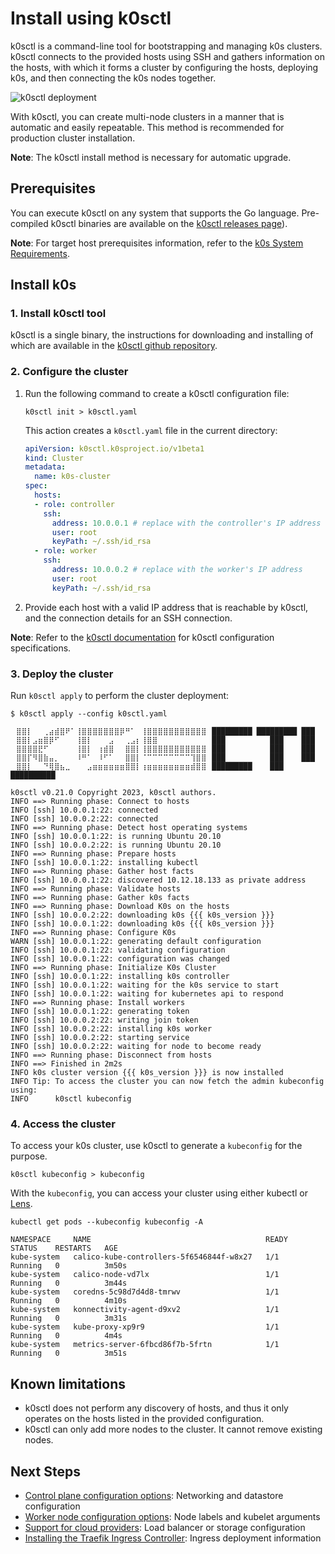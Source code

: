 # Install using k0sctl

k0sctl is a command-line tool for bootstrapping and managing k0s clusters. k0sctl connects to the provided hosts using SSH and gathers information on the hosts, with which it forms a cluster by configuring the hosts, deploying k0s, and then connecting the k0s nodes together.

![k0sctl deployment](img/k0sctl_deployment.png)

With k0sctl, you can create multi-node clusters in a manner that is automatic and easily repeatable. This method is recommended for production cluster installation.

**Note**: The k0sctl install method is necessary for automatic upgrade.

## Prerequisites

You can execute k0sctl on any system that supports the Go language. Pre-compiled k0sctl binaries are available on the [k0sctl releases page](https://github.com/k0sproject/k0sctl)).

**Note**: For target host prerequisites information, refer to the [k0s System Requirements](system-requirements.md).

## Install k0s

### 1. Install k0sctl tool

k0sctl is a single binary, the instructions for downloading and installing of which are available in the [k0sctl github repository](https://github.com/k0sproject/k0sctl#installation).

### 2. Configure the cluster

1. Run the following command to create a k0sctl configuration file:

    ```shell
    k0sctl init > k0sctl.yaml
    ```

    This action creates a `k0sctl.yaml` file in the current directory:

    ```yaml
    apiVersion: k0sctl.k0sproject.io/v1beta1
    kind: Cluster
    metadata:
      name: k0s-cluster
    spec:
      hosts:
      - role: controller
        ssh:
          address: 10.0.0.1 # replace with the controller's IP address
          user: root
          keyPath: ~/.ssh/id_rsa
      - role: worker
        ssh:
          address: 10.0.0.2 # replace with the worker's IP address
          user: root
          keyPath: ~/.ssh/id_rsa
    ```

2. Provide each host with a valid IP address that is reachable by k0sctl, and the connection details for an SSH connection.

 **Note**: Refer to the [k0sctl documentation](https://github.com/k0sproject/k0sctl#configuration-file-spec-fields) for k0sctl configuration specifications.

### 3. Deploy the cluster

Run `k0sctl apply` to perform the cluster deployment:

```console
$ k0sctl apply --config k0sctl.yaml

⠀⣿⣿⡇⠀⠀⢀⣴⣾⣿⠟⠁⢸⣿⣿⣿⣿⣿⣿⣿⡿⠛⠁⠀⢸⣿⣿⣿⣿⣿⣿⣿⣿⣿⣿⣿⠀█████████ █████████ ███
⠀⣿⣿⡇⣠⣶⣿⡿⠋⠀⠀⠀⢸⣿⡇⠀⠀⠀⣠⠀⠀⢀⣠⡆⢸⣿⣿⠀⠀⠀⠀⠀⠀⠀⠀⠀⠀███          ███    ███
⠀⣿⣿⣿⣿⣟⠋⠀⠀⠀⠀⠀⢸⣿⡇⠀⢰⣾⣿⠀⠀⣿⣿⡇⢸⣿⣿⣿⣿⣿⣿⣿⣿⣿⣿⣿⠀███          ███    ███
⠀⣿⣿⡏⠻⣿⣷⣤⡀⠀⠀⠀⠸⠛⠁⠀⠸⠋⠁⠀⠀⣿⣿⡇⠈⠉⠉⠉⠉⠉⠉⠉⠉⢹⣿⣿⠀███          ███    ███
⠀⣿⣿⡇⠀⠀⠙⢿⣿⣦⣀⠀⠀⠀⣠⣶⣶⣶⣶⣶⣶⣿⣿⡇⢰⣶⣶⣶⣶⣶⣶⣶⣶⣾⣿⣿⠀█████████    ███    ██████████

k0sctl v0.21.0 Copyright 2023, k0sctl authors.
INFO ==> Running phase: Connect to hosts
INFO [ssh] 10.0.0.1:22: connected
INFO [ssh] 10.0.0.2:22: connected
INFO ==> Running phase: Detect host operating systems
INFO [ssh] 10.0.0.1:22: is running Ubuntu 20.10
INFO [ssh] 10.0.0.2:22: is running Ubuntu 20.10
INFO ==> Running phase: Prepare hosts
INFO [ssh] 10.0.0.1:22: installing kubectl
INFO ==> Running phase: Gather host facts
INFO [ssh] 10.0.0.1:22: discovered 10.12.18.133 as private address
INFO ==> Running phase: Validate hosts
INFO ==> Running phase: Gather k0s facts
INFO ==> Running phase: Download K0s on the hosts
INFO [ssh] 10.0.0.2:22: downloading k0s {{{ k0s_version }}}
INFO [ssh] 10.0.0.1:22: downloading k0s {{{ k0s_version }}}
INFO ==> Running phase: Configure K0s
WARN [ssh] 10.0.0.1:22: generating default configuration
INFO [ssh] 10.0.0.1:22: validating configuration
INFO [ssh] 10.0.0.1:22: configuration was changed
INFO ==> Running phase: Initialize K0s Cluster
INFO [ssh] 10.0.0.1:22: installing k0s controller
INFO [ssh] 10.0.0.1:22: waiting for the k0s service to start
INFO [ssh] 10.0.0.1:22: waiting for kubernetes api to respond
INFO ==> Running phase: Install workers
INFO [ssh] 10.0.0.1:22: generating token
INFO [ssh] 10.0.0.2:22: writing join token
INFO [ssh] 10.0.0.2:22: installing k0s worker
INFO [ssh] 10.0.0.2:22: starting service
INFO [ssh] 10.0.0.2:22: waiting for node to become ready
INFO ==> Running phase: Disconnect from hosts
INFO ==> Finished in 2m2s
INFO k0s cluster version {{{ k0s_version }}} is now installed
INFO Tip: To access the cluster you can now fetch the admin kubeconfig using:
INFO      k0sctl kubeconfig
```

### 4. Access the cluster

To access your k0s cluster, use k0sctl to generate a `kubeconfig` for the purpose.

```shell
k0sctl kubeconfig > kubeconfig
```

With the `kubeconfig`, you can access your cluster using either kubectl or [Lens](https://k8slens.dev/).

```shell
kubectl get pods --kubeconfig kubeconfig -A
```

```shell
NAMESPACE     NAME                                       READY   STATUS    RESTARTS   AGE
kube-system   calico-kube-controllers-5f6546844f-w8x27   1/1     Running   0          3m50s
kube-system   calico-node-vd7lx                          1/1     Running   0          3m44s
kube-system   coredns-5c98d7d4d8-tmrwv                   1/1     Running   0          4m10s
kube-system   konnectivity-agent-d9xv2                   1/1     Running   0          3m31s
kube-system   kube-proxy-xp9r9                           1/1     Running   0          4m4s
kube-system   metrics-server-6fbcd86f7b-5frtn            1/1     Running   0          3m51s
```

## Known limitations

* k0sctl does not perform any discovery of hosts, and thus it only operates on the hosts listed in the provided configuration.
* k0sctl can only add more nodes to the cluster. It cannot remove existing nodes.

## Next Steps

* [Control plane configuration options](configuration.md): Networking and datastore configuration
* [Worker node configuration options](worker-node-config.md): Node labels and kubelet arguments
* [Support for cloud providers](cloud-providers.md): Load balancer or storage configuration
* [Installing the Traefik Ingress Controller](examples/traefik-ingress.md): Ingress deployment information

